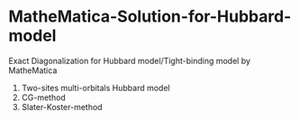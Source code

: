 # MatheMatica-Solution-for-Hubbard-model
Exact Diagonalization for Hubbard model/Tight-binding model by MatheMatica
1. Two-sites multi-orbitals Hubbard model 
2. CG-method 
3. Slater-Koster-method 

